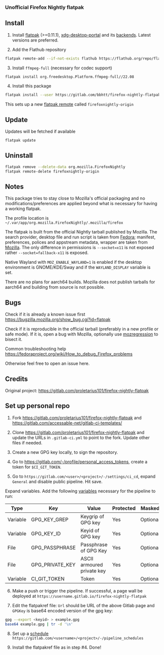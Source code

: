 ### Unofficial Firefox Nightly flatpak

## Install

1. Install [flatpak]([https://flatpak.org/setup/) (>=0.11.1), [xdg-desktop-portal](https://github.com/flatpak/xdg-desktop-portal) and its [backends](https://github.com/flatpak/xdg-desktop-portal#using-portals). Latest versions are preferred.

2. Add the Flathub repository

```bash
flatpak remote-add --if-not-exists flathub https://flathub.org/repo/flathub.flatpakrepo
```

3. Install `ffmpeg-full` (necessary for codec support)

```bash
flatpak install org.freedesktop.Platform.ffmpeg-full//22.08
```

4. Install this package

```bash
flatpak install --user https://gitlab.com/bbhtt/firefox-nightly-flatpak/-/raw/main/firefox-nightly.flatpakref
```

This sets up a new [flatpak remote](https://man7.org/linux/man-pages/man5/flatpak-remote.5.html) called `firefoxnightly-origin`

## Update

Updates will be fetched if available

```bash
flatpak update
```

## Uninstall

```bash
flatpak remove --delete-data org.mozilla.FirefoxNightly
flatpak remote-delete firefoxnightly-origin
```

## Notes

This package tries to stay close to Mozilla's official packaging and no modifications/preferences are applied beyond what is necessary for having a working flatpak.

The profile location is `~/.var/app/org.mozilla.FirefoxNightly/.mozilla/firefox`

The flatpak is built from the official Nightly tarball published by Mozilla. The search provider, desktop file and run script is taken from [Fedora](https://src.fedoraproject.org/rpms/firefox.git); manifest, preferences, polices and appstream metadata, wrapper are taken from [Mozilla](https://hg.mozilla.org/mozilla-central/file/tip/taskcluster/docker/firefox-flatpak). The only difference in permissions is `--socket=x11` is not exposed rather `--socket=fallback-x11` is exposed.

Native Wayland with `MOZ_ENABLE_WAYLAND=1` is enabled if the desktop environment is GNOME/KDE/Sway and if the `WAYLAND_DISPLAY` variable is set.

There are no plans for aarch64 builds. Mozilla does not publish tarballs for aarch64 and building from source is not possible.

## Bugs

Check if it is already a known issue first https://bugzilla.mozilla.org/show_bug.cgi?id=flatpak

Check if it is reproducible in the official tarball (preferably in a new profile or safe mode). If it is, open a bug with Mozilla, optionally use [mozregression](https://mozilla.github.io/mozregression/quickstart.html) to bisect it.

Common troubleshooting help https://fedoraproject.org/wiki/How_to_debug_Firefox_problems

Otherwise feel free to open an issue here.

## Credits

Original project: https://gitlab.com/proletarius101/firefox-nightly-flatpak

## Set up personal repo

1. Fork https://gitlab.com/proletarius101/firefox-nightly-flatpak and https://gitlab.com/accessable-net/gitlab-ci-templates/

2. Clone https://gitlab.com/proletarius101/firefox-nightly-flatpak and update the URLs in `.gitlab-ci.yml` to point to the fork. Update other files if needed.

3. Create a new GPG key locally, to sign the repository.

4. Go to https://gitlab.com/-/profile/personal_access_tokens, create a token for `$CI_GIT_TOKEN`.

5. Go to `https://gitlab.com/<user>/<project>/-/settings/ci_cd`, expand `General` and disable public pipeline. Hit save.

Expand variables. Add the following [variables](https://docs.gitlab.com/ee/ci/variables/#add-a-cicd-variable-to-a-project) necessary for the pipeline to run:

| Type     | Key            | Value                 | Protected | Masked   |
|----------|----------------|-----------------------|-----------|----------|
| Variable | GPG_KEY_GREP   | Keygrip of GPG key    | Yes       | Optional |
| Variable | GPG_KEY_ID     | Keyid of GPG key      | Yes       | Optional |
| File     | GPG_PASSPHRASE | Passphrase of GPG Key | Yes       | Optional |
| File     | GPG_PRIVATE_KEY| ASCII armoured private key | Yes  | Optional |
| Variable | CI_GIT_TOKEN   | Token                 | Yes       | Optional |

6. Make a push or trigger the pipeline. If successful, a page wall be deployed at `https://username.gitlab.io/firefox-nightly-flatpak`

7. Edit the flatpakref file: `Url` should be URL of the above Gitlab page and `GPGKey` is base64 encoded version of the gpg key:

```bash
gpg --export <keyid> > example.gpg
base64 example.gpg | tr -d '\n'
```

8. Set up a [schedule](https://docs.gitlab.com/ee/ci/pipelines/schedules.html) `https://gitlab.com/<username>/<project>/-/pipeline_schedules`

9. Install the flatpakref file as in step #4. Done!

